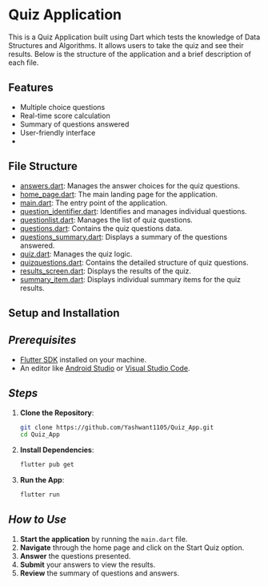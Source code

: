 # **Quiz Application**

This is a Quiz Application built using Dart which tests the knowledge of Data Structures and Algorithms. It allows users to take the quiz and see their results. Below is the structure of the application and a brief description of each file.


## **Features**

- Multiple choice questions
- Real-time score calculation
- Summary of questions answered
- User-friendly interface
- 


## **File Structure**

- [answers.dart](https://github.com/Yashwant1105/Quiz_App/blob/main/lib/answers.dart): Manages the answer choices for the quiz questions.
- [home_page.dart](https://github.com/Yashwant1105/Quiz_App/blob/main/lib/home_page.dart): The main landing page for the application.
- [main.dart](https://github.com/Yashwant1105/Quiz_App/blob/main/lib/main.dart): The entry point of the application.
- [question_identifier.dart](https://github.com/Yashwant1105/Quiz_App/blob/main/lib/question_identifier.dart): Identifies and manages individual questions.
- [questionlist.dart](https://github.com/Yashwant1105/Quiz_App/blob/main/lib/data/questionlist.dart): Manages the list of quiz questions.
- [questions.dart](https://github.com/Yashwant1105/Quiz_App/blob/main/lib/questions.dart): Contains the quiz questions data.
- [questions_summary.dart](https://github.com/Yashwant1105/Quiz_App/blob/main/lib/questions_summary.dart): Displays a summary of the questions answered.
- [quiz.dart](https://github.com/Yashwant1105/Quiz_App/blob/main/lib/questions.dart): Manages the quiz logic.
- [quizquestions.dart](https://github.com/Yashwant1105/Quiz_App/blob/main/lib/models/quizquestions.dart): Contains the detailed structure of quiz questions.
- [results_screen.dart](https://github.com/Yashwant1105/Quiz_App/blob/main/lib/results_screen.dart): Displays the results of the quiz.
- [summary_item.dart](https://github.com/Yashwant1105/Quiz_App/blob/main/lib/summary_item.dart): Displays individual summary items for the quiz results.
  

## **Setup and Installation**


## ***Prerequisites***

- [Flutter SDK](https://flutter.dev/docs/get-started/install) installed on your machine.
- An editor like [Android Studio](https://developer.android.com/studio) or [Visual Studio Code](https://code.visualstudio.com/).

## ***Steps***

1. **Clone the Repository**:
   ```bash
   git clone https://github.com/Yashwant1105/Quiz_App.git
   cd Quiz_App
   ```
    

2. **Install Dependencies**:
   ```bash
   flutter pub get
   ```
    

3. **Run the App**:
   ```bash
   flutter run
   ```



## ***How to Use***

1. **Start the application** by running the `main.dart` file.
2. **Navigate** through the home page and click on the Start Quiz option.
3. **Answer** the questions presented.
4. **Submit** your answers to view the results.
5. **Review** the summary of questions and answers.


